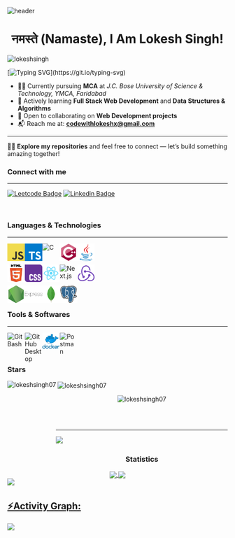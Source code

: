 <!--
**LokeshSingh07/lokeshsingh07** is a ✨ _special_ ✨ repository because its `README.md` (this file) appears on your GitHub profile.

Here are some ideas to get you started:

- 🔭 I’m currently working on ...
- 🌱 I’m currently learning ...
- 👯 I’m looking to collaborate on ...
- 🤔 I’m looking for help with ...
- 💬 Ask me about ...
- 📫 How to reach me: ...
- 😄 Pronouns: ...
- ⚡ Fun fact: ...
-->



![header](https://user-images.githubusercontent.com/121122397/216614878-411f6178-defa-4330-ba48-16db1cc92830.png)


<h1 align="center">
नमस्ते (Namaste), I Am Lokesh Singh!<br>
</h1>
<p align="left"> <img src="https://komarev.com/ghpvc/?username=lokeshsingh07&abbreviated=true" alt="lokeshsingh" /> </p>


<p align="center">

[![Typing SVG](https://readme-typing-svg.demolab.com?font=Fira+Code&pause=700&width=1100&center=true&lines=Welcome+To+My+Github+Profile;FullStack+Web+Developer;Let's+Connect+To+Build+Future.)](https://git.io/typing-svg)

</p>




- 👨‍🎓 Currently pursuing **MCA** at *J.C. Bose University of Science & Technology, YMCA, Faridabad*  
- 🧠 Actively learning **Full Stack Web Development** and **Data Structures & Algorithms**  
- 🤝 Open to collaborating on **Web Development projects**  
- 📬 Reach me at: **codewithlokeshx@gmail.com**

---

🕵️‍♂️ **Explore my repositories** and feel free to connect — let’s build something amazing together!
### Connect with me
<hr/>


<!-- <img width="26" src=""> -->

[![Leetcode Badge](https://img.shields.io/badge/-lokeshsingh07-E4405F?style=flat-square&logo=leetcode&logoColor=white)](https://www.leetcode.com/lokeshsingh07)
[![Linkedin Badge](https://img.shields.io/badge/-lokeshsingh07-blue?style=flat-square&logo=Linkedin&logoColor=white)](https://www.linkedin.com/in/lokeshsingh07)


<br>



### Languages & Technologies  
<hr/>

<!-- Programming Languages -->
<img align="left" alt="JavaScript" width="40px" src="https://raw.githubusercontent.com/github/explore/80688e429a7d4ef2fca1e82350fe8e3517d3494d/topics/javascript/javascript.png" />
<img align="left" alt="TypeScript" width="40px" src="https://raw.githubusercontent.com/github/explore/main/topics/typescript/typescript.png" />
<img align="left" alt="C" width="40px" src="https://upload.wikimedia.org/wikipedia/commons/1/18/C_Programming_Language.svg" />
<img align="left" alt="C++" width="40px" src="https://raw.githubusercontent.com/teamedwardforever/Readme-Generator/main/svg/Skills/Languages/cplusplus-original.svg" />
<img align="left" alt="Java" width="40px" src="https://raw.githubusercontent.com/teamedwardforever/Readme-Generator/main/svg/Skills/Languages/java-original.svg" />

<br><br>

<!-- Frontend -->
<img align="left" alt="HTML5" width="40px" src="https://raw.githubusercontent.com/github/explore/80688e429a7d4ef2fca1e82350fe8e3517d3494d/topics/html/html.png" />
<img align="left" alt="CSS3" width="40px" src="https://raw.githubusercontent.com/github/explore/80688e429a7d4ef2fca1e82350fe8e3517d3494d/topics/css/css.png" />
<img align="left" alt="React" width="40px" src="https://raw.githubusercontent.com/github/explore/main/topics/react/react.png" />
<img align="left" alt="Next.js" width="40px" src="https://logo.svgcdn.com/l/nextjs-icon.png" />
<img align="left" alt="Redux" width="40px" src="https://raw.githubusercontent.com/github/explore/main/topics/redux/redux.png" />

<br><br>

<!-- Backend -->
<img align="left" alt="Node.js" width="40px" src="https://raw.githubusercontent.com/github/explore/main/topics/nodejs/nodejs.png" />
<img align="left" alt="Express.js" width="40px" src="https://raw.githubusercontent.com/github/explore/main/topics/express/express.png" />


<!-- Databases -->
<img align="left" alt="MongoDB" width="40px" src="https://raw.githubusercontent.com/izumin5210/emojipack-for-devicon/master/png/mongodb.png" />
<img align="left" alt="PostgreSQL" width="40px" src="https://raw.githubusercontent.com/izumin5210/emojipack-for-devicon/master/png/postgresql.png" />

<br><br>

### Tools & Softwares

<hr/>

<img align="left" alt="GitBash" width="40px" src="https://git-scm.com/images/logos/downloads/Git-Icon-1788C.png" />
<img align="left" alt="GitHub Desktop" width="40px" src="https://static.techspot.com/images2/downloads/topdownload/2021/04/2021-04-07-ts3_thumbs-8ba.png" />
<img align="left" alt="Docker" width="40" src="https://raw.githubusercontent.com/github/explore/main/topics/docker/docker.png" />
<img align="left" alt="Postman" width="40" src="https://cdn.jsdelivr.net/gh/devicons/devicon/icons/postman/postman-original.svg" />

<br><br><br>



<!-- github report -->
<h3 align="left">Stars</h3>
<img align="left" height="180em" src="https://github-readme-stats.vercel.app/api/top-langs/?username=lokeshsingh07&layout=compact&theme=radical" alt=lokeshsingh07 />


<p>&nbsp;<img align="center" height="180em" src="https://github-readme-stats.vercel.app/api?username=lokeshsingh07&show_icons=true&locale=en&theme=radical" alt="lokeshsingh07" /></p>

<p align="center">
  <img height="180em" src="https://streak-stats.demolab.com?user=lokeshsingh07&theme=radical" alt="lokeshsingh07" />
</p>


<br><br>

<hr/>


<img src="https://user-images.githubusercontent.com/73097560/115834477-dbab4500-a447-11eb-908a-139a6edaec5c.gif"><h3 align="center">Statistics</h3>
<div align="center">
<a href="https://github.com/lokeshsingh07">
<img align="center" src="http://github-profile-summary-cards.vercel.app/api/cards/stats?username=lokeshsingh07&theme=radical" height="180em" />
<img align="center" src="http://github-profile-summary-cards.vercel.app/api/cards/most-commit-language?username=lokeshsingh07&theme=radical" height="180em" />
</div>
<img src="https://user-images.githubusercontent.com/73097560/115834477-dbab4500-a447-11eb-908a-139a6edaec5c.gif"><h2 align="left">⚡Activity Graph:</h2>
<img align="center" src="https://github-readme-activity-graph.vercel.app/graph?username=lokeshsingh07&theme=github-compact"/>

